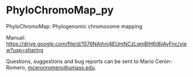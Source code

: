 # PhyloChromoMap_py
PhyloChromoMap: Phylogenomic chromosome mapping

Manual: https://drive.google.com/file/d/1576NAihnj4EUmNCzLqmBlH6i8ijAyFnc/view?usp=sharing

Questions, suggestions and bug reports can be sent to Mario Cerón-Romero, mceronromero@umass.edu. 
